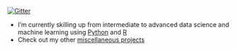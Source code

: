 [![Gitter](https://badges.gitter.im/odenipinedo/community.svg)](https://gitter.im/odenipinedo/community?utm_source=badge&utm_medium=badge&utm_campaign=pr-badge)

- I’m currently skilling up from intermediate to advanced data science and machine learning using [Python](https://pinedo.org/Python) and [R](https://pinedo.org/R)
- Check out my other [miscellaneous projects](https://pinedo.org/projects)

<!--- 

Here are some ideas to get you started:

- 👯 I’m looking to collaborate on ...
- 🤔 I’m looking for help with ...\
- 💬 Ask me about
- 😄 Pronouns: ...
- ⚡ Fun fact: ...
-->
